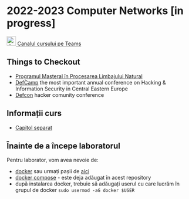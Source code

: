 # 2022-2023 Computer Networks [in progress]


<a href="to_be_added">
<img src="https://upload.wikimedia.org/wikipedia/commons/c/c9/Microsoft_Office_Teams_%282018%E2%80%93present%29.svg" alt="drawing" width="25"/>
Canalul cursului pe Teams
</a>




## Things to Checkout
- [Programul Masteral în Procesarea Limbajului Natural](https://nlp.unibuc.ro/master)
- [DefCamp](https://def.camp/) the most important annual conference on Hacking & Information Security in Central Eastern Europe
- [Defcon](https://www.defcon.org/) hacker comunity conference

## Informații curs
- [Capitol separat](https://github.com/senisioi/computer-networks/blob/2021/curs/README.md)

## Înainte de a începe laboratorul
Pentru laborator, vom avea nevoie de:
- [docker](https://docs.docker.com/install/linux/docker-ce/ubuntu/) sau urmați pașii de [aici](https://gist.github.com/senisioi/0d4326775cade99ce2dec41b8d716b04)
- [docker compose](https://docs.docker.com/compose/install/) - este deja adăugat în acest repository
- după instalarea docker, trebuie să adăugați userul cu care lucrăm în grupul de docker `sudo usermod -aG docker $USER`

